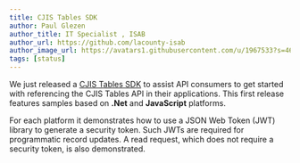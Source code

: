 ```yaml
---
title: CJIS Tables SDK
author: Paul Glezen
author_title: IT Specialist , ISAB
author_url: https://github.com/lacounty-isab
author_image_url: https://avatars1.githubusercontent.com/u/1967533?s=460&v=4
tags: [status]
---
```


We just released a
[CJIS Tables SDK](https://github.com/lacounty-isab/cjissdk)
to assist API consumers to get started with referencing
the CJIS Tables API in their applications.  This first release
features samples based on **.Net** and **JavaScript** platforms.

<!-- truncate -->

For each platform it demonstrates how to use a JSON Web
Token (JWT) library to generate a security token.
Such JWTs are required for  programmatic record updates.
A read request, which does not require a security token,
is also demonstrated.